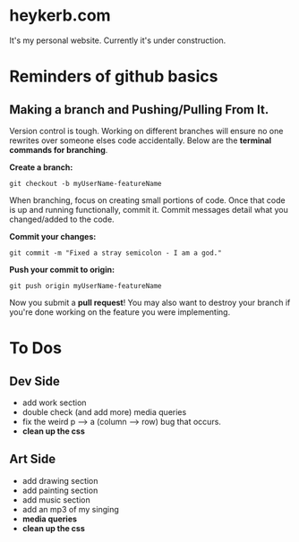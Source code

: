# heykerb.com
It's my personal website. Currently it's under construction.

# Reminders of github basics


## Making a branch and Pushing/Pulling From It.
Version control is tough. Working on different branches will ensure no one rewrites over someone elses code accidentally. Below are the **terminal commands for branching**.

**Create a branch:**
```
git checkout -b myUserName-featureName
```

When branching, focus on creating small portions of code. Once that code is up and running functionally, commit it. Commit messages detail what you changed/added to the code.

**Commit your changes:**
```
git commit -m "Fixed a stray semicolon - I am a god."
```

**Push your commit to origin:**
```
git push origin myUserName-featureName
```

Now you submit a **pull request**! You may also want to destroy your branch if you're done working on the feature you were implementing.

# To Dos
## Dev Side
- add work section
- double check (and add more) media queries
- fix the weird p --> a (column --> row) bug that occurs.
- **clean up the css**

## Art Side
- add drawing section
- add painting section
- add music section
- add an mp3 of my singing
- **media queries**
- **clean up the css**
